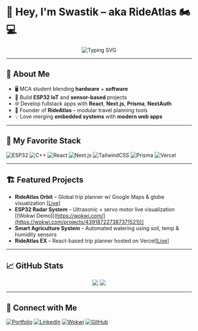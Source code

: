 # 👋 Hey, I'm Swastik – aka **RideAtlas** 🏍️💻

<div align="center">
  <img src="https://readme-typing-svg.herokuapp.com?font=Fira+Code&weight=500&pause=1000&color=61DAFB&center=true&vCenter=true&width=600&lines=Embedded+Systems+%7C+Fullstack+Dev;ESP32+IoT+%7C+React+%26+Next.js;Building+RideAtlas+Travel+Tech;Always+Learning+%26+Experimenting" alt="Typing SVG" />
</div>

---

## 🚀 About Me

- 🖥️ MCA student blending **hardware** + **software**
- 🔧 Build **ESP32 IoT** and **sensor-based** projects  
- 🌐 Develop fullstack apps with **React**, **Next.js**, **Prisma**, **NextAuth**
- 🌱 Founder of **RideAtlas** – modular travel planning tools  
- 💡 Love merging **embedded systems** with **modern web apps**

---

## 🧠 My Favorite Stack

![ESP32](https://img.shields.io/badge/-ESP32-000000?style=for-the-badge&logo=espressif)
![C++](https://img.shields.io/badge/-C++-00599C?style=for-the-badge&logo=cplusplus)
![React](https://img.shields.io/badge/-React-61DAFB?style=for-the-badge&logo=react&logoColor=black)
![Next.js](https://img.shields.io/badge/-Next.js-000000?style=for-the-badge&logo=nextdotjs)
![TailwindCSS](https://img.shields.io/badge/-Tailwind-06B6D4?style=for-the-badge&logo=tailwindcss)
![Prisma](https://img.shields.io/badge/-Prisma-2D3748?style=for-the-badge&logo=prisma)
![Vercel](https://img.shields.io/badge/-Vercel-000000?style=for-the-badge&logo=vercel)

---

## 🏗 Featured Projects

- **RideAtlas Orbit** – Global trip planner w/ Google Maps & globe visualization [[Live](https://ride-atlas-orbit.vercel.app/)]  
- **ESP32 Radar System** – Ultrasonic + servo motor live visualization [[Wokwi Demo][(https://wokwi.com/](https://wokwi.com/projects/439187227387371521))]  
- **Smart Agriculture System** – Automated watering using soil, temp & humidity sensors  
- **RideAtlas EX** – React-based trip planner hosted on Vercel[[Live](https://ride-atlas-EX.vercel.app/)]    

---

## 📈 GitHub Stats

<div align="center">
  <img src="https://github-readme-stats.vercel.app/api?username=swift-9&show_icons=true&theme=react&hide=contribs&count_private=true" />
  <img src="https://github-readme-streak-stats.herokuapp.com/?user=swift-9&theme=react" />
</div>

---

## 🤝 Connect with Me

[![Portfolio](https://img.shields.io/badge/-Portfolio-000000?style=flat&logo=vercel&logoColor=white)](https://swift-9.github.io/swastik-portfolio/)
[![LinkedIn](https://img.shields.io/badge/-LinkedIn-0077B5?style=flat&logo=linkedin&logoColor=white)](http://www.linkedin.com/in/swastik-poojary)
[![Wokwi](https://img.shields.io/badge/-Wokwi-0A66C2?style=flat&logo=internetexplorer&logoColor=white)](YOUR_WOKWI_PROJECTS_LINK)
[![GitHub](https://img.shields.io/badge/-GitHub-181717?style=flat&logo=github&logoColor=white)](https://github.com/swift-9)
